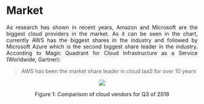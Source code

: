 # Market

<p align="justify"> As research has shown in recent years, Amazon and Microsoft are the biggest cloud providers in the market.  As it can be seen in the chart, currently AWS has the biggest shares in the industry and followed by Microsoft Azure which is the second biggest share leader in the industry. According to Magic Quadrant for Cloud Infrastructure as a Service (Worldwide, Gartner): </p> 

> AWS has been the market share leader in cloud IaaS for over 10 years

<p align="center"><img src="https://github.com/sdiazben/Research-topic/blob/master/images/cis-q3181.jpg"/></p>
<p align="center">Figure 1: Comparison of cloud vendors for Q3 of 2018</p>
